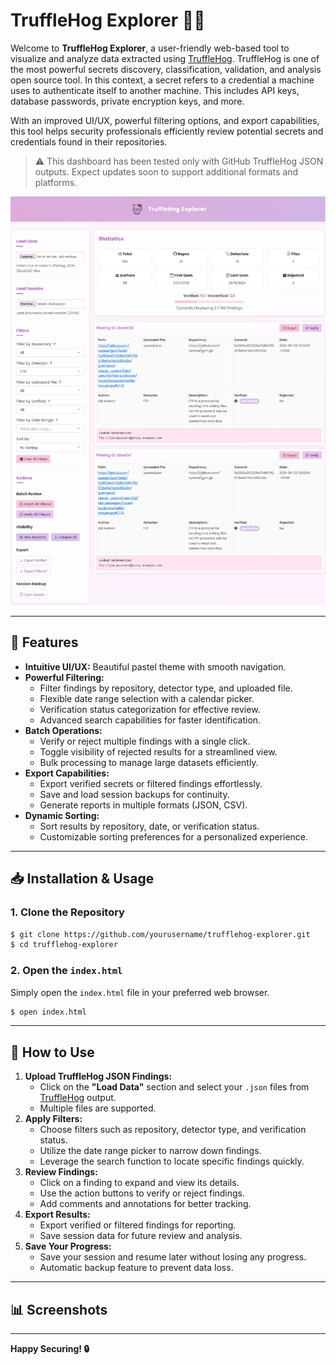 # TruffleHog Explorer 🕵️‍♂️

Welcome to **TruffleHog Explorer**, a user-friendly web-based tool to visualize and analyze data extracted using [TruffleHog](https://github.com/trufflesecurity/trufflehog). TruffleHog is one of the most powerful secrets discovery, classification, validation, and analysis open source tool. In this context, a secret refers to a credential a machine uses to authenticate itself to another machine. This includes API keys, database passwords, private encryption keys, and more.

With an improved UI/UX, powerful filtering options, and export capabilities, this tool helps security professionals efficiently review potential secrets and credentials found in their repositories.

> ⚠️ This dashboard has been tested only with GitHub TruffleHog JSON outputs. Expect updates soon to support additional formats and platforms.


![TruffleHog Explorer Screenshot](static/screenshot.png)

---

## 🚀 Features

- **Intuitive UI/UX:** Beautiful pastel theme with smooth navigation.
- **Powerful Filtering:**
  - Filter findings by repository, detector type, and uploaded file.
  - Flexible date range selection with a calendar picker.
  - Verification status categorization for effective review.
  - Advanced search capabilities for faster identification.
- **Batch Operations:**
  - Verify or reject multiple findings with a single click.
  - Toggle visibility of rejected results for a streamlined view.
  - Bulk processing to manage large datasets efficiently.
- **Export Capabilities:**
  - Export verified secrets or filtered findings effortlessly.
  - Save and load session backups for continuity.
  - Generate reports in multiple formats (JSON, CSV).
- **Dynamic Sorting:**
  - Sort results by repository, date, or verification status.
  - Customizable sorting preferences for a personalized experience.

---

## 📥 Installation & Usage

### 1. Clone the Repository
```bash
$ git clone https://github.com/yourusername/trufflehog-explorer.git
$ cd trufflehog-explorer
```

### 2. Open the `index.html`
Simply open the `index.html` file in your preferred web browser.

```bash
$ open index.html
```

---

## 📂 How to Use

1. **Upload TruffleHog JSON Findings:**
   - Click on the **"Load Data"** section and select your `.json` files from [TruffleHog](https://github.com/trufflesecurity/trufflehog) output.
   - Multiple files are supported.
2. **Apply Filters:**
   - Choose filters such as repository, detector type, and verification status.
   - Utilize the date range picker to narrow down findings.
   - Leverage the search function to locate specific findings quickly.
3. **Review Findings:**
   - Click on a finding to expand and view its details.
   - Use the action buttons to verify or reject findings.
   - Add comments and annotations for better tracking.
4. **Export Results:**
   - Export verified or filtered findings for reporting.
   - Save session data for future review and analysis.
5. **Save Your Progress:**
   - Save your session and resume later without losing any progress.
   - Automatic backup feature to prevent data loss.

---

## 📊 Screenshots
---

**Happy Securing! 🔒**

